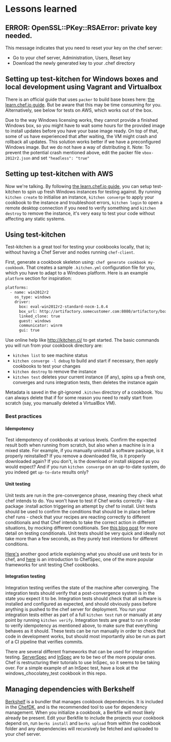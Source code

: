 # Lessons learned

## ERROR: OpenSSL::PKey::RSAError: private key needed.
This message indicates that you need to reset your key on the chef server:
* Go to your chef server, Administration, Users, Reset key
* Download the newly generated key to your .chef directory

## Setting up test-kitchen for Windows boxes and local development using Vagrant and Virtualbox
There is an official guide that uses `packer` to build base boxes here: [the learn.chef.io guide](https://learn.chef.io/local-development/windows/get-set-up/get-set-up-vagrant/).
But be aware that this may be time consuming for you.
Alternatively, see below for tests on AWS, which works out of the box.

Due to the way Windows licensing works, they cannot provide a finished Windows box, so
you might have to wait some hours for the provided image to install updates before you
have your base image ready. On top of that, some of us have experienced that after
waiting, the VM might crash and rollback all updates.
This solution works better if we have a preconfigured Windows image. But we do not have a
way of distributing it.
Note: To prevent the potential crash mentioned above, edit the packer file `vbox-2012r2.json` and set
 `"headless": "true"`

## Setting up test-kitchen with AWS
Now we're talking. By following [the learn.chef.io guide](https://learn.chef.io/local-development/windows/get-set-up/get-set-up-ec2/), you can setup test-kitchen to spin up fresh Windows instances for testing against.
By running `kitchen create` to initialise an instance, `kitchen converge` to apply your cookbook to the instance and troubleshoot errors, `kitchen login` to open a remote desktop connection if you need to verify something and `kitchen destroy` to remove the instance, it's very easy to test your code without affecting any static systems.

## Using test-kitchen
Test-kitchen is a great tool for testing your cookbooks locally, that is; without having
a Chef Server and nodes running `chef-client`.

First, generate a cookbook skeleton using: `chef generate cookbook my-cookbook`. That
creates a sample `.kitchen.yml` configuration file for you, which you have to adapt to a
Windows platform. Here is an example `platform` section for inspiration:

```sh
platforms:
  - name: win2012r2
    os_type: windows
    driver:
      box: eval-win2012r2-standard-nocm-1.0.4
      box_url: http://artifactory.somecustomer.com:8080/artifactory/boxes/eval-win2012r2-standard-nocm-1.0.4.box
      linked_clone: true
      guest: windows
      communicator: winrm
      gui: true
```

Use online help like http://kitchen.ci/ to get started. The basic commands you will run
from your cookbook directory are:

* `kitchen list` to see machine status
* `kitchen converge -l debug` to build and start if necessary, then apply cookbooks to test your changes
* `kitchen destroy` to remove the instance
* `kitchen test` deletes your current instance (if any), spins up a fresh one, converges and runs integration tests, then deletes the instance again

Metadata is saved in the git-ignored `.kitchen` directory of a cookbook. You can always
delete that if for some reason you need to really start from scratch (say, you manually
deleted a VirtualBox VM).

### Best practices

#### Idempotency
Test idempotency of cookbooks at various levels. Confirm the expected result both when
running from scratch, but also when a machine is in a mixed state. For example, if you
manually uninstall a software package, is it properly reinstalled? If you remove a
downloaded file, is it properly downloaded again? If you don't, is the download or
install skipped as you would expect? And if you run `kitchen converge` on an up-to-date
system, do you indeed get `up-to-date` results only?

#### Unit testing
Unit tests are run in the pre-convergence phase, meaning they check what chef intends to do.
You won't have to test if Chef works correctly - like a package :install action triggering an attempt by chef to install.
Unit tests should be used to confirm the conditions that should be in place before chef
runs - check that your recipes are reacting correctly to different conditionals and that
Chef intends to take the correct action in different situations, by mocking different conditionals.
See [this blog post](http://jtimberman.housepub.org/blog/2015/01/12/quick-tip-testing-conditionals-in-chefspec/)
for more detail on testing conditionals. Unit tests should be very quick and ideally not take
more than a few seconds, as they purely test intentions for different conditions.

[Here's](https://sethvargo.com/unit-testing-chef-cookbooks/) another good article explaining
what you should use unit tests for in chef, and [here](http://sethvargo.github.io/chefspec/) is an introduction to ChefSpec,
one of the more popular frameworks for unit testing Chef cookbooks.

#### Integration testing
Integration testing verifies the state of the machine after converging. The integration tests should verify
that a post-convergence system is in the state you expect it to be. Integration tests should check that all
software is installed and configured as expected, and should obviously pass before anything is pushed to the chef server for deployment.
You run your integration tests either as part of a full `kitchen test` run or manually at any point by running `kitchen verify`.
Integration tests are great to run in order to verify idempotency as mentioned above, to make sure that everything behaves as it should.
These tests can be run manually in order to check that code in development works, but should most importantly
also be run as part of a CI pipeline that verifies commits.

There are several different frameworks that can be used for integration testing.
[ServerSpec]() and [InSpec](https://github.com/chef/inspec) are to be two of the more popular ones.
Chef is restructuring their tutorials to use InSpec, so it seems to be taking over. For a
simple example of an InSpec test, have a look at the windows_chocolatey_test cookbook in this repo.

## Managing dependencies with Berkshelf
[Berkshelf](http://berkshelf.com/) is a bundler that manages cookbook dependencies. It is included in the [ChefDK](https://downloads.chef.io/chef-dk/), and is the recommended tool to use for dependency management.
When you initialize a cookbook, a Berkfile will most likely already be present.
Edit your Berkfile to include the projects your cookbook depend on, run `berks install` and `berks upload` from within the cookbook folder and any dependencies will recursively be fetched and uploaded to your chef server.
